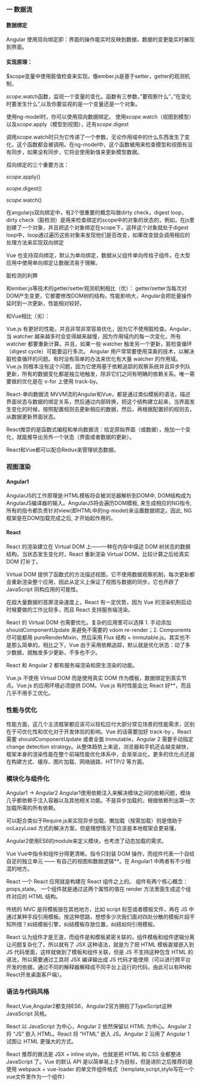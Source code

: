 ### 一 数据流
#### 数据绑定
Angular 使用双向绑定即：界面的操作能实时反映到数据，数据的变更能实时展现到界面。

#### 实现原理：

$scope变量中使用脏值检查来实现。像ember.js是基于setter，getter的观测机制，

$scope.$watch函数，监视一个变量的变化。函数有三参数，”要观察什么”，”在变化时要发生什么”,以及你要监视的是一个变量还是一个对象。

使用ng-model时，你可以使用双向数据绑定。
使用$scope.$watch（视图到模型）以及$scope.$apply（模型到视图），还有$scope.$digest

调用$scope.$watch时只为它传递了一个参数，无论作用域中的什么东西发生了变化，这个函数都会被调用。在ng-model中，这个函数被用来检查模型和视图有没有同步，如果没有同步，它将会使用新值来更新模型数据。

双向绑定的三个重要方法：

$scope.$apply()

$scope.$digest()

$scope.$watch()

在angularjs双向绑定中，有2个很重要的概念叫做dirty check，digest loop，dirty check（脏检测）是用来检查绑定的scope中的对象的状态的，例如，在js里创建了一个对象，并且把这个对象绑定在scope下，这样这个对象就处于digest loop中，loop通过遍历这些对象来发现他们是否改变，如果改变就会调用相应的处理方法来实现双向绑定

Vue 也支持双向绑定，默认为单向绑定，数据从父组件单向传给子组件。在大型应用中使用单向绑定让数据流易于理解。

脏检测的利弊

和ember.js等技术的getter/setter观测机制相比（优）：
getter/setter当每次对DOM产生变更，它都要修改DOM树的结构，性能影响大，Angular会把批量操作延时到一次更新，性能相对较好。

和Vue相比（劣）：

Vue.js 有更好的性能，并且非常非常容易优化，因为它不使用脏检查。Angular，当 watcher 越来越多时会变得越来越慢，因为作用域内的每一次变化，所有 watcher 都要重新计算。并且，如果一些 watcher 触发另一个更新，脏检查循环（digest cycle）可能要运行多次。 Angular 用户常常要使用深奥的技术，以解决脏检查循环的问题。有时没有简单的办法来优化有大量 watcher 的作用域。Vue.js 则根本没有这个问题，因为它使用基于依赖追踪的观察系统并且异步列队更新，所有的数据变化都是独立地触发，除非它们之间有明确的依赖关系。唯一需要做的优化是在 v-for 上使用 track-by。

React-单向数据流
MVVM流的Angular和Vue，都是通过类似模板的语法，描述界面状态与数据的绑定关系，然后通过内部转换，把这个结构建立起来，当界面发生变化的时候，按照配置规则去更新相应的数据，然后，再根据配置好的规则去，从数据更新界面状态。

React推崇的是函数式编程和单向数据流：给定原始界面（或数据），施加一个变化，就能推导出另外一个状态（界面或者数据的更新）。

React和Vue都可以配合Redux来管理状态数据。

### 视图渲染
#### Angular1
AngularJS的工作原理是:HTML模板将会被浏览器解析到DOM中, DOM结构成为AngularJS编译器的输入。AngularJS将会遍历DOM模板, 来生成相应的NG指令,所有的指令都负责针对view(即HTML中的ng-model)来设置数据绑定。因此, NG框架是在DOM加载完成之后, 才开始起作用的。

#### React
React 的渲染建立在 Virtual DOM 上——一种在内存中描述 DOM 树状态的数据结构。当状态发生变化时，React 重新渲染 Virtual DOM，比较计算之后给真实 DOM 打补丁。

Virtual DOM 提供了函数式的方法描述视图，它不使用数据观察机制，每次更新都会重新渲染整个应用，因此从定义上保证了视图与数据的同步。它也开辟了 JavaScript 同构应用的可能性。

在超大量数据的首屏渲染速度上，React 有一定优势，因为 Vue 的渲染机制启动时候要做的工作比较多，而且 React 支持服务端渲染。

React 的 Virtual DOM 也需要优化。复杂的应用里可以选择 1. 手动添加 shouldComponentUpdate 来避免不需要的 vdom re-render；2. Components 尽可能都用 pureRenderMixin，然后采用 Flux 结构 + Immutable.js。其实也不是那么简单的。相比之下，Vue 由于采用依赖追踪，默认就是优化状态：动了多少数据，就触发多少更新，不多也不少。

React 和 Angular 2 都有服务端渲染和原生渲染的功能。

Vue.js 不使用 Virtual DOM 而是使用真实 DOM 作为模板，数据绑定到真实节点。Vue.js 的应用环境必须提供 DOM。Vue.js 有时性能会比 React 好**，而且几乎不用手工优化。

### 性能与优化
性能方面，这几个主流框架都应该可以轻松应付大部分常见场景的性能需求，区别在于可优化性和优化对于开发体验的影响。Vue 的话需要加好 track-by 。React 需要 shouldComponentUpdate 或者全面 Immutable，Angular 2 需要手动指定 change detection strategy。从整体趋势上来说，浏览器和手机还会越变越快，框架本身的渲染性能在整个前端性能优化体系中，会渐渐淡化，更多的优化点还是在构建方式、缓存、图片加载、网络链路、HTTP/2 等方面。

### 模块化与组件化
Angular1 -> Angular2
Angular1使用依赖注入来解决模块之间的依赖问题，模块几乎都依赖于注入容器以及其他相关功能。不是异步加载的，根据依赖列出第一次加载所需的所有依赖。

可以配合类似于Require.js来实现异步加载，懒加载（按需加载）则是借助于 ocLazyLoad 方式的解决方案，但是理想情况下应该是本地框架会更易懂。

Angular2使用ES6的module来定义模块，也考虑了动态加载的需求。

Vue
Vue中指令和组件分得更清晰。指令只封装 DOM 操作，而组件代表一个自给自足的独立单元 —— 有自己的视图和数据逻辑**。在 Angular1 中两者有不少相混的地方。

React
一个 React 应用就是构建在 React 组件之上的。
组件有两个核心概念：props,state。
一个组件就是通过这两个属性的值在 render 方法里面生成这个组件对应的 HTML 结构。

传统的 MVC 是将模板放在其他地方，比如 script 标签或者模板文件，再在 JS 中通过某种手段引用模板。按这种思路，想想多少次我们面对四处分散的模板片段不知所措？纠结模板引擎，纠结模板存放位置，纠结如何引用模板。

React 认为组件才是王道，而组件是和模板紧密关联的，组件模板和组件逻辑分离让问题复杂化了。所以就有了 JSX 这种语法，就是为了把 HTML 模板直接嵌入到 JS 代码里面，这样就做到了模板和组件关联，但是 JS 不支持这种包含 HTML 的语法，所以需要通过工具将 JSX 编译输出成 JS 代码才能使用（可以进行跨平台开发的依据，通过不同的解释器解释成不同平台上运行的代码，由此可以有RN和React开发桌面客户端）。

### 语法与代码风格
React,Vue,Angular2都支持ES6，Angular2官方拥抱了TypeScript这种 JavaScript 风格。

React 以 JavaScript 为中心，Angular 2 依然保留以 HTML 为中心。Angular 2 将 “JS” 嵌入 HTML。React 将 “HTML” 嵌入 JS。Angular 2 沿用了 Angular 1 试图让 HTML 更强大的方式。

React 推荐的做法是 JSX + inline style，也就是把 HTML 和 CSS 全都整进 JavaScript 了。Vue 的默认 API 是以简单易上手为目标，但是进阶之后推荐的是使用 webpack + vue-loader 的单文件组件格式（template,script,style写在一个vue文件里作为一个组件）
